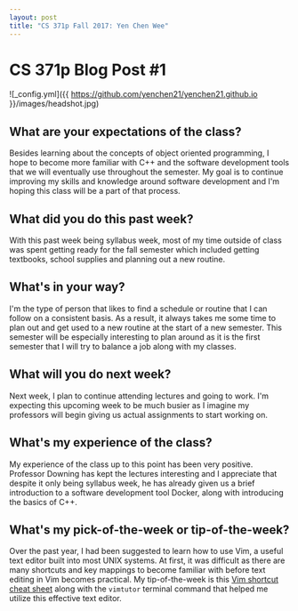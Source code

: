 ```yaml
---
layout: post
title: "CS 371p Fall 2017: Yen Chen Wee"
---
```

# CS 371p Blog Post #1


![_config.yml]({{ https://github.com/yenchen21/yenchen21.github.io }}/images/headshot.jpg)

## What are your expectations of the class?  
 Besides learning about the concepts of object oriented programming, I hope to
 become more familiar with C++ and the software development tools that we will 
 eventually use throughout the semester. My goal is to continue improving my 
 skills and knowledge around software development and I'm hoping this class will
 be a part of that process. 

## What did you do this past week?
With this past week being syllabus week, most of my time outside of class was spent getting ready for the fall semester which included getting textbooks, school 
supplies and planning out a new routine. 

## What's in your way?
I'm the type of person that likes to find a schedule or routine that I can follow
on a consistent basis. As a result, it always takes me some time to plan out and
get used to a new routine at the start of a new semester. This semester will be
especially interesting to plan around as it is 
the first semester that I will try to balance a job along with my classes. 


## What will you do next week?
Next week, I plan to continue attending lectures and going to work. I'm expecting
this upcoming week to be much busier as I imagine my professors will begin giving
us actual assignments to start working on.

## What's my experience of the class?
My experience of the class up to this point has been very positive. Professor 
Downing has kept the lectures interesting and I appreciate that despite it only 
being syllabus week, he has already given us a brief introduction to a software
development tool Docker, along with introducing the basics of C++.  

## What's my pick-of-the-week or tip-of-the-week?
Over the past year, I had been suggested to learn how to use Vim, a useful text 
editor built into most UNIX systems. At first, it was difficult 
as there are many shortcuts and key mappings to become familiar with before text editing
in Vim becomes practical. My tip-of-the-week is this 
[Vim shortcut cheat sheet](https://vim.rtorr.com) along with the `vimtutor` terminal
command that helped me utilize this effective text editor. 

